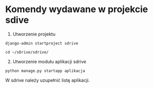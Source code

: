 # Komendy wydawane w projekcie sdive

1. Utworzenie projektu
```
django-admin startproject sdrive

cd ~/sDrive/sdrive/
```

2. Utworzenie modułu aplikacji sdrive
```
python manage.py startapp aplikacja
```

W sdrive należy uzupełnić listę aplikacji.

